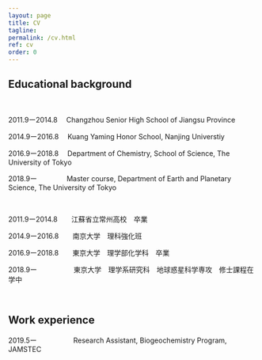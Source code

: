 ```yaml
---
layout: page
title: CV
tagline: 
permalink: /cv.html
ref: cv
order: 0
---
```


## Educational background

<br />

2011.9ー2014.8　 Changzhou Senior High School of Jiangsu Province

2014.9ー2016.8　 Kuang Yaming Honor School, Nanjing Universtiy

2016.9ー2018.8　 Department of Chemistry, School of Science, The University of Tokyo

2018.9ー　　　　  Master course, Department of Earth and Planetary Science, The University of Tokyo
  
<br />

2011.9ー2014.8　　江蘇省立常州高校　卒業

2014.9ー2016.8　　南京大学　理科強化班

2016.9ー2018.8　　東京大学　理学部化学科　卒業

2018.9ー　　　　　 東京大学　理学系研究科　地球惑星科学専攻　修士課程在学中

<br />

## Work experience

2019.5ー　　　　　 Research Assistant, Biogeochemistry Program, JAMSTEC
